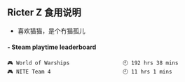 ## Ricter Z 食用说明
- 喜欢猫猫，是个冇猫孤儿

<!-- steam-box start -->
#### - Steam playtime leaderboard
```text
🎮 World of Warships                 🕘 192 hrs 38 mins
🎮 NITE Team 4                       🕘 11 hrs 1 mins
```
<!-- Powered by https://github.com/YouEclipse/steam-box . -->
<!-- steam-box end -->
